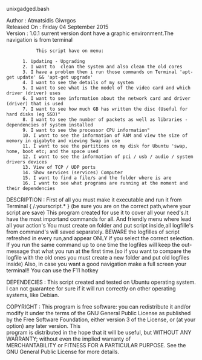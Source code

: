  unixgadged.bash 
 
 Author       : Atmatsidis Giwrgos                                            
 Released On  : Friday 04 September 2015                                      
 Version      : 1.0.1  surrent version dont have a graphic environment.The navigation is from terminal
 
               Τhis script have on menu:

          1. Updating - Upgrading
          2. I want to  clean the system and also clean the old cores
          3. I have a problem then i run those commands on Terminal 'apt-get update' && 'apt-get upgrade'
          4. I want to see the details of my system
          5. I want to see what is the model of the video card and which driver (driver) uses
          6. I want to see information about the network card and driver (driver) that is used
          7. I want to see how much GB has written the disc (Useful for hard disks (eg SSD)"
          8. I want to see the number of packets as well as libraries - dependencies of system installed
          9. I want to see the processor CPU information"     
          10. I want to see the information of RAM and view the size of memory in gigabyte and viewing Swap in use
          11. I want to see the partitions on my disk for Ubuntu 'swap, home, boot etc; and the space used  
          12. I want to see the information of pci / usb / audio / system drivers devices 
          13. View of TCP / UDP ports
          14. Show services (services) Computer
          15. I want to find a file/s and the folder where is are
          16. I want to see what programs are running at the moment and their dependencies 

 DESCRIPTION   : First of all you must make it executable and run it from Terminal  { /.yourscript.* } (be sure you   are on the correct path,where your script are save)
                This program created for use it to cover all your need's.It have the most importand commands for all.
                And friendly menu where lead all your action's
                You must create on folder and put script inside,all logfille's from command's will saved separately.
                BEWARE the logfilles of script refreshed in every run,and appear ONLY if you select the correct selection.
                If you run the same command up to one time the logfiles will keep the out-message that what you run at the first time.(so if you want to compare the logfile with the old ones you must create a new folder and put old logfiles inside)
                Also, in case you want a good navigation make a full screen your terminal!! You can use the F11 hotkey

 DEPENDECIES : This script created and tested on Ubuntu operating system. I can not guarantee for sure if it will run  correctly on other operating systems, like Debian.                             
                                                                               
 COPYRIGHT    : This program is free software: you can redistribute it and/or 
                modify it under the terms of the GNU General Public License as
                published by the Free Software Foundation, either version 3 of
                the License, or (at your option) any later version. This      
                program is distributed in the hope that it will be useful, but
                WITHOUT ANY WARRANTY; without even the implied warranty of    
                MERCHANTABILITY or FITNESS FOR A PARTICULAR PURPOSE.  See the 
                GNU General Public License for more details.                  
